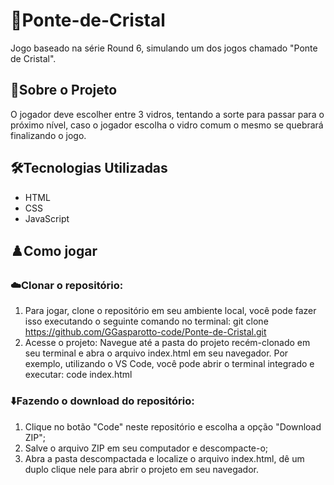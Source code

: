 # 💎Ponte-de-Cristal
Jogo baseado na série Round 6, simulando um dos jogos chamado "Ponte de Cristal".

## 📝Sobre o Projeto
O jogador deve escolher entre 3 vidros, tentando a sorte para passar para o próximo nível, caso o jogador escolha o vidro comum o mesmo se quebrará finalizando o jogo.

## 🛠️Tecnologias Utilizadas
- HTML
- CSS
- JavaScript

## ♟️Como jogar
### ☁️Clonar o repositório:
1. Para jogar, clone o repositório em seu ambiente local, você pode fazer isso executando o seguinte comando no terminal: git clone https://github.com/GGasparotto-code/Ponte-de-Cristal.git
2. Acesse o projeto: Navegue até a pasta do projeto recém-clonado em seu terminal e abra o arquivo index.html em seu navegador. Por exemplo, utilizando o VS Code, você pode abrir o terminal integrado e executar: code index.html

### ⬇️Fazendo o download do repositório:
1. Clique no botão "Code" neste repositório e escolha a opção "Download ZIP";
2. Salve o arquivo ZIP em seu computador e descompacte-o;
3. Abra a pasta descompactada e localize o arquivo index.html, dê um duplo clique nele para abrir o projeto em seu navegador.
